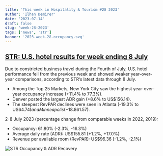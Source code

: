 ```yaml
---
title: 'This week in Hospitality & Tourism #28 2023'
author: 'Ilhan Demirer'
date: '2023-07-14'
draft: false
slug: 'week-28-2023'
tags: ['news', 'str']
banner: '2023-week-28-occupancy.svg'
---
```


## [STR: U.S. hotel results for week ending 8 July](https://str.com/press-release/str-us-hotel-results-week-ending-8-july)

Due to constricted business travel during the Fourth of July, U.S. hotel performance fell from the previous week and showed weaker year-over-year comparisons, according to STR‘s latest data through 8 July.

- Among the Top 25 Markets, New York City saw the highest year-over-year occupancy increase (+11.4% to 77.3%).
- Denver posted the largest ADR gain (+8.6% to US$156.14).
- The steepest RevPAR declines were seen in Atlanta (-19.3% to US$64.74) and Minneapolis (-18.8% to US$61.57).

2-8 July 2023 (percentage change from comparable weeks in 2022, 2019):

- Occupancy: 61.80% (-2.3%, -16.3%)
- Average daily rate (ADR): US$155.81 (+1.2%, +17.0%)
- Revenue per available room (RevPAR): US$96.36 (-1.2%, -2.1%)

![STR Occupancy & ADR Recovery](/images/blogimages/2023-week-28-occupancy.svg)
